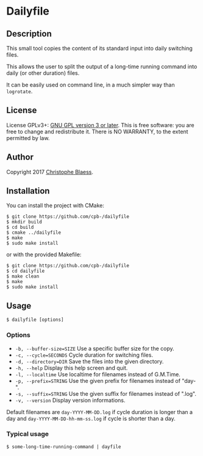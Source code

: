 # Dailyfile

## Description

This small tool copies the content of its standard input into daily switching files.

This allows the user to split the output of a long-time running command into daily (or other duration) files.

It can be easily used on command line, in a much simpler way than `logrotate`.

## License

License GPLv3+: [GNU GPL version 3 or later](http://gnu.org/licenses/gpl.html).
This is free software: you are free to change and redistribute it.
There is NO WARRANTY, to the extent permitted by law.

## Author

Copyright 2017 [Christophe Blaess](https://www.blaess.fr/christophe).

## Installation

You can install the project with CMake:

```
$ git clone https://github.com/cpb-/dailyfile
$ mkdir build
$ cd build
$ cmake ../dailyfile
$ make
$ sudo make install

```

or with the provided Makefile:
```
$ git clone https://github.com/cpb-/dailyfile
$ cd dailyfile
$ make clean
$ make
$ sudo make install
```


## Usage

```
$ dailyfile [options]
```

### Options

* `-b, --buffer-size=SIZE`   Use a specific buffer size for the copy.
* `-c, --cycle=SECONDS`      Cycle duration for switching files.
* `-d, --directory=DIR`      Save the files into the given directory.
* `-h, --help`               Display this help screen and quit.
* `-l, --localtime`          Use localtime for filenames instead of G.M.Time.
* `-p, --prefix=STRING`      Use the given prefix for filenames instead of "day-".
* `-s, --suffix=STRING`      Use the given suffix for filenames instead of ".log".
* `-v, --version`            Display version informations.

Default filenames are `day-YYYY-MM-DD.log` if cycle duration is longer than a day
and `day-YYYY-MM-DD-hh-mm-ss.log` if cycle is shorter than a day.

### Typical usage

```
$ some-long-time-running-command | dayfile
```




